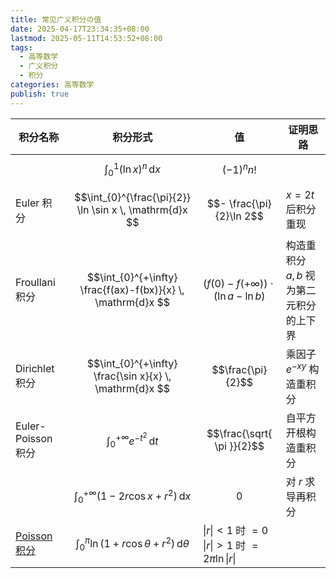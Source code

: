 ```yaml
---
title: 常见广义积分の值
date: 2025-04-17T23:34:35+08:00
lastmod: 2025-05-11T14:53:52+08:00
tags:
  - 高等数学
  - 广义积分
  - 积分
categories: 高等数学
publish: true
---
```


| 积分名称             | 积分形式                                                                            | 值                                                                                        | 证明思路                       |
| ---------------- | ------------------------------------------------------------------------------- | ---------------------------------------------------------------------------------------- | -------------------------- |
|                  | $$\int_{0}^{1} (\ln x)^{n} \, \mathrm{d}x $$                                    | $$(-1)^{n}n!$$                                                                           |                            |
| Euler 积分         | $$\int_{0}^{\frac{\pi}{2}} \ln \sin x \, \mathrm{d}x $$                         | $$- \frac{\pi}{2}\ln 2$$                                                                 | $x=2t$ 后积分重现               |
| Froullani 积分     | $$\int_{0}^{+\infty} \frac{f(ax)-f(bx)}{x} \, \mathrm{d}x $$                    | $$(f(0)-f(+\infty))\cdot(\ln a-\ln b)$$                                                  | 构造重积分<br>$a,b$ 视为第二元积分的上下界 |
| Dirichlet 积分     | $$\int_{0}^{+\infty} \frac{\sin x}{x} \, \mathrm{d}x $$                         | $$\frac{\pi}{2}$$                                                                        | 乘因子 $e^{-xy}$ 构造重积分        |
| Euler-Poisson 积分 | $$\int_{0}^{+\infty} e^{-t^{2}} \, \mathrm{d}t $$                               | $$\frac{\sqrt{ \pi }}{2}$$                                                               | 自平方开根构造重积分                 |
|                  | $$\int_{0}^{+\infty} (1-2r\cos x+r^{2}) \, \mathrm{d}x $$                       | $$0$$                                                                                    | 对 $r$ 求导再积分                |
| [Poisson 积分](./Poisson%20%E7%A7%AF%E5%88%86.md)   | $$\int_{0}^{\pi} \ln \left( 1+r\cos\theta+r^{2} \right)  \, \mathrm{d}\theta $$ | $\left\| r \right\|<1$ 时 $=0$<br>$\left\| r \right\|>1$ 时 $=2\pi \ln \left\| r \right\|$ |                            |
